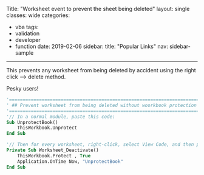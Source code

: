 Title: "Worksheet event to prevent the sheet being deleted"
layout: single
classes: wide
categories:
  - vba
tags:
  - validation     
  - developer     
  - function
date: 2019-02-06
sidebar:
  title: "Popular Links"
  nav: sidebar-sample

---

This prevents any worksheet from being deleted by accident using the right click --> delete method.

Pesky users!

```vb
'==========================================================================================================
' ## Prevent worksheet from being deleted without woorkbook protection
'==========================================================================================================
'// In a normal module, paste this code:
Sub UnprotectBook()
	ThisWorkbook.Unprotect
End Sub

'// Then for every worksheet, right-click, select View Code, and then paste this:
Private Sub Worksheet_Deactivate()
	ThisWorkbook.Protect , True
	Application.OnTime Now, "UnprotectBook"
End Sub
```
